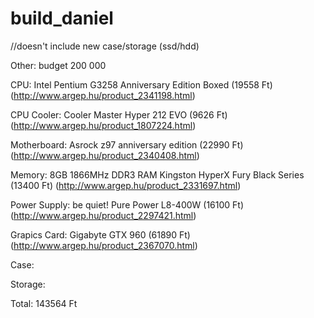 # build_daniel

//doesn't include new case/storage (ssd/hdd)


Other: 				budget 200 000 

CPU:				Intel Pentium G3258 Anniversary Edition Boxed (19558 Ft)
					(http://www.argep.hu/product_2341198.html)
					
CPU Cooler: 		Cooler Master Hyper 212 EVO (9626 Ft)
					(http://www.argep.hu/product_1807224.html)
					
Motherboard: 		Asrock z97 anniversary edition (22990 Ft)
					(http://www.argep.hu/product_2340408.html)
					
Memory: 			8GB 1866MHz DDR3 RAM Kingston HyperX Fury Black Series (13400 Ft)
					(http://www.argep.hu/product_2331697.html)
					
Power Supply: 		be quiet! Pure Power L8-400W (16100 Ft)
					(http://www.argep.hu/product_2297421.html)
					
Grapics Card: 		Gigabyte GTX 960 (61890 Ft)
					(http://www.argep.hu/product_2367070.html)
					
Case:

Storage:




Total: 				143564	Ft
